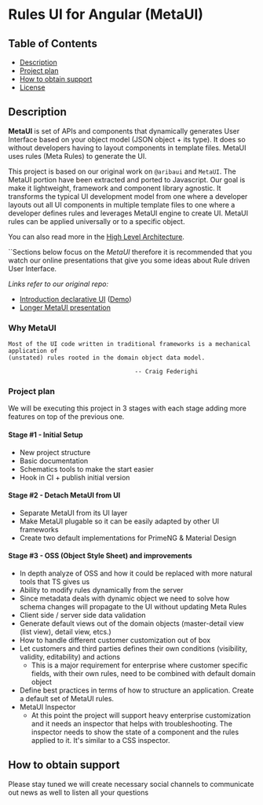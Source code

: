 # Rules UI for Angular (MetaUI)



## Table of Contents

* [Description](#description)
* [Project plan](#project-plan)
* [How to obtain support](#howto-obtain-support)
* [License](#license)





## Description

**MetaUI** is set of APIs and components that dynamically generates User Interface based on your object model (JSON object + its type).
It does so without developers having to layout components in template files. MetaUI uses rules (Meta Rules) to generate the UI.

This project is based on our original work on `@aribaui` and `MetaUI`. The MetaUI portion have been extracted and ported to Javascript. 
Our goal is make it lightweight, framework and component library agnostic. It transforms the typical UI development model from one where
a developer layouts out all UI components in multiple template files to one where a developer defines rules and leverages MetaUI engine to
create UI. MetaUI rules can be applied universally or to a specific object.

You can also read more in the [High Level Architecture][1].


``Sections below focus on the _MetaUI_ therefore it is recommended that you watch our online presentations that give
you some ideas about Rule driven User Interface.

_Links refer to our original repo:_

 - [Introduction declarative UI](https://www.youtube.com/watch?v=-Bv_ceUn1K8) ([Demo](https://sap.github.io/angular-metaui/))
 - [Longer MetaUI presentation](https://www.youtube.com/watch?v=F0BMw_Sxjig)
 



### Why MetaUI

```
Most of the UI code written in traditional frameworks is a mechanical application of 
(unstated) rules rooted in the domain object data model.
  						            
  						            -- Craig Federighi 	
```


### Project plan

We will be executing this project in 3 stages with each stage adding more features on top of the previous one. 


#### Stage #1 - Initial Setup
* New project structure 
* Basic documentation
* Schematics tools to make the start easier
* Hook in CI + publish initial version

#### Stage #2 - Detach MetaUI from UI

* Separate MetaUI from its UI layer
* Make MetaUI plugable so it can be easily adapted by other UI frameworks
* Create two default implementations for PrimeNG & Material Design 


#### Stage #3 - OSS (Object Style Sheet) and improvements


- In depth analyze of OSS and how it could be replaced with more natural tools that TS gives us
- Ability to modify rules dynamically from the server 
- Since metadata deals with dynamic object we need to solve how schema changes will propagate to the UI without updating Meta Rules
- Client side / server side data validation
- Generate default views out of the domain objects (master-detail view (list view), detail view, etcs.)
- How to handle different customer customization out of box 
- Let customers and third parties defines their own conditions (visibility, validity, editability) and actions
    - This is a major requirement for enterprise where customer specific fields, with their own rules, need to be combined with default domain object
- Define best practices in terms of how to structure an application. Create a default set of MetaUI rules.
- MetaUI Inspector
   -  At this point the project will support heavy enterprise customization and it needs an inspector that helps with troubleshooting.
      The inspector needs to show the state of a component and the rules applied to it. It's similar to a CSS inspector.



## How to obtain support

Please stay tuned we will create necessary social channels to communicate out news as well to listen all your questions

 [1]: https://github.com/ngx-meta/rules/blob/master/packages/metaui/docs/architecture.md
 
  

 
 
